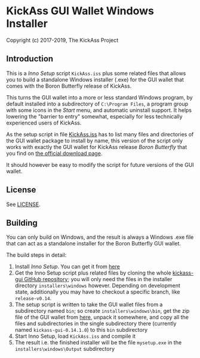 # KickAss GUI Wallet Windows Installer #

Copyright (c) 2017-2019, The KickAss Project

## Introduction ##

This is a *Inno Setup* script `KickAss.iss` plus some related files
that allows you to build a standalone Windows installer (.exe) for
the GUI wallet that comes with the Boron Butterfly release of KickAss.

This turns the GUI wallet into a more or less standard Windows program,
by default installed into a subdirectory of `C:\Program Files`, a
program group with some icons in the *Start* menu, and automatic
uninstall support. It helps lowering the "barrier to entry"
somewhat, especially for less technically experienced users of
KickAss.

As the setup script in file [KickAss.iss](KickAss.iss) has to list many
files and directories of the GUI wallet package to install by name,
this version of the script only works with exactly the GUI wallet
for KickAss release *Boron Butterfly* that you find on
[the official download page](https://getkickass.org/downloads/).

It should however be easy to modify the script for future
versions of the GUI wallet.

## License ##

See [LICENSE](LICENSE).

## Building ##

You can only build on Windows, and the result is always a
Windows .exe file that can act as a standalone installer for the
Boron Butterfly GUI wallet.

The build steps in detail:

1. Install *Inno Setup*. You can get it from [here](http://www.jrsoftware.org/isdl.php)
2. Get the Inno Setup script plus related files by cloning the whole [kickass-gui GitHub repository](https://github.com/kickass-project/kickass-gui); you will only need the files in the installer directory `installers\windows` however. Depending on development state, additionally you may have to checkout a specific branch, like `release-v0.14`.
3. The setup script is written to take the GUI wallet files from a subdirectory named `bin`; so create `installers\windows\bin`, get the zip file of the GUI wallet from [here](https://getkickass.org/downloads/), unpack it somewhere, and copy all the files and subdirectories in the single subdirectory there (currently named `kickass-gui-0.14.1.0`) to this `bin` subdirectory
4. Start Inno Setup, load `KickAss.iss` and compile it
5. The result i.e. the finished installer will be the file `mysetup.exe` in the `installers\windows\Output` subdirectory 

